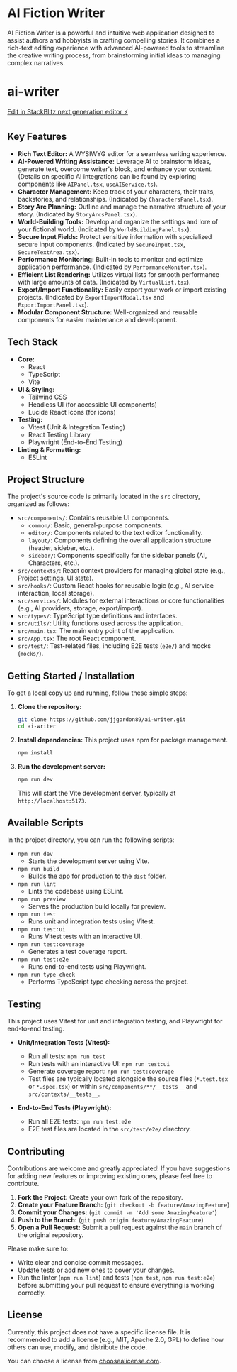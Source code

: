 # AI Fiction Writer

AI Fiction Writer is a powerful and intuitive web application designed to assist authors and hobbyists in crafting compelling stories. It combines a rich-text editing experience with advanced AI-powered tools to streamline the creative writing process, from brainstorming initial ideas to managing complex narratives.

# ai-writer

[Edit in StackBlitz next generation editor ⚡️](https://stackblitz.com/~/github.com/jjgordon89/ai-writer)

## Key Features

*   **Rich Text Editor:** A WYSIWYG editor for a seamless writing experience.
*   **AI-Powered Writing Assistance:** Leverage AI to brainstorm ideas, generate text, overcome writer's block, and enhance your content. (Details on specific AI integrations can be found by exploring components like `AIPanel.tsx`, `useAIService.ts`).
*   **Character Management:** Keep track of your characters, their traits, backstories, and relationships. (Indicated by `CharactersPanel.tsx`).
*   **Story Arc Planning:** Outline and manage the narrative structure of your story. (Indicated by `StoryArcsPanel.tsx`).
*   **World-Building Tools:** Develop and organize the settings and lore of your fictional world. (Indicated by `WorldBuildingPanel.tsx`).
*   **Secure Input Fields:** Protect sensitive information with specialized secure input components. (Indicated by `SecureInput.tsx`, `SecureTextArea.tsx`).
*   **Performance Monitoring:** Built-in tools to monitor and optimize application performance. (Indicated by `PerformanceMonitor.tsx`).
*   **Efficient List Rendering:** Utilizes virtual lists for smooth performance with large amounts of data. (Indicated by `VirtualList.tsx`).
*   **Export/Import Functionality:** Easily export your work or import existing projects. (Indicated by `ExportImportModal.tsx` and `ExportImportPanel.tsx`).
*   **Modular Component Structure:** Well-organized and reusable components for easier maintenance and development.

## Tech Stack

*   **Core:**
    *   React
    *   TypeScript
    *   Vite
*   **UI & Styling:**
    *   Tailwind CSS
    *   Headless UI (for accessible UI components)
    *   Lucide React Icons (for icons)
*   **Testing:**
    *   Vitest (Unit & Integration Testing)
    *   React Testing Library
    *   Playwright (End-to-End Testing)
*   **Linting & Formatting:**
    *   ESLint

## Project Structure

The project's source code is primarily located in the `src` directory, organized as follows:

*   `src/components/`: Contains reusable UI components.
    *   `common/`: Basic, general-purpose components.
    *   `editor/`: Components related to the text editor functionality.
    *   `layout/`: Components defining the overall application structure (header, sidebar, etc.).
    *   `sidebar/`: Components specifically for the sidebar panels (AI, Characters, etc.).
*   `src/contexts/`: React context providers for managing global state (e.g., Project settings, UI state).
*   `src/hooks/`: Custom React hooks for reusable logic (e.g., AI service interaction, local storage).
*   `src/services/`: Modules for external interactions or core functionalities (e.g., AI providers, storage, export/import).
*   `src/types/`: TypeScript type definitions and interfaces.
*   `src/utils/`: Utility functions used across the application.
*   `src/main.tsx`: The main entry point of the application.
*   `src/App.tsx`: The root React component.
*   `src/test/`: Test-related files, including E2E tests (`e2e/`) and mocks (`mocks/`).

## Getting Started / Installation

To get a local copy up and running, follow these simple steps:

1.  **Clone the repository:**
    ```bash
    git clone https://github.com/jjgordon89/ai-writer.git
    cd ai-writer
    ```
2.  **Install dependencies:**
    This project uses npm for package management.
    ```bash
    npm install
    ```
3.  **Run the development server:**
    ```bash
    npm run dev
    ```
    This will start the Vite development server, typically at `http://localhost:5173`.

## Available Scripts

In the project directory, you can run the following scripts:

*   `npm run dev`
    *   Starts the development server using Vite.
*   `npm run build`
    *   Builds the app for production to the `dist` folder.
*   `npm run lint`
    *   Lints the codebase using ESLint.
*   `npm run preview`
    *   Serves the production build locally for preview.
*   `npm run test`
    *   Runs unit and integration tests using Vitest.
*   `npm run test:ui`
    *   Runs Vitest tests with an interactive UI.
*   `npm run test:coverage`
    *   Generates a test coverage report.
*   `npm run test:e2e`
    *   Runs end-to-end tests using Playwright.
*   `npm run type-check`
    *   Performs TypeScript type checking across the project.

## Testing

This project uses Vitest for unit and integration testing, and Playwright for end-to-end testing.

*   **Unit/Integration Tests (Vitest):**
    *   Run all tests: `npm run test`
    *   Run tests with an interactive UI: `npm run test:ui`
    *   Generate coverage report: `npm run test:coverage`
    *   Test files are typically located alongside the source files (`*.test.tsx` or `*.spec.tsx`) or within `src/components/**/__tests__` and `src/contexts/__tests__`.

*   **End-to-End Tests (Playwright):**
    *   Run all E2E tests: `npm run test:e2e`
    *   E2E test files are located in the `src/test/e2e/` directory.

## Contributing

Contributions are welcome and greatly appreciated! If you have suggestions for adding new features or improving existing ones, please feel free to contribute.

1.  **Fork the Project:** Create your own fork of the repository.
2.  **Create your Feature Branch:** (`git checkout -b feature/AmazingFeature`)
3.  **Commit your Changes:** (`git commit -m 'Add some AmazingFeature'`)
4.  **Push to the Branch:** (`git push origin feature/AmazingFeature`)
5.  **Open a Pull Request:** Submit a pull request against the `main` branch of the original repository.

Please make sure to:
*   Write clear and concise commit messages.
*   Update tests or add new ones to cover your changes.
*   Run the linter (`npm run lint`) and tests (`npm test`, `npm run test:e2e`) before submitting your pull request to ensure everything is working correctly.

## License

Currently, this project does not have a specific license file. It is recommended to add a license (e.g., MIT, Apache 2.0, GPL) to define how others can use, modify, and distribute the code.

You can choose a license from [choosealicense.com](https://choosealicense.com/).